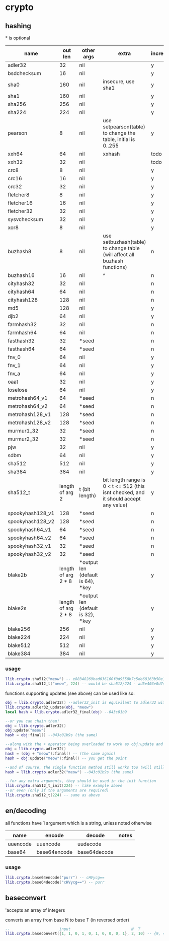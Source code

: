 # crypto

## hashing

\* is optional

|name|out len|other args|extra|incremental|
|--|--|--|--|--|
| adler32 | 32 | nil | | y |
| bsdchecksum | 16 | nil | | y |
| sha0 | 160 | nil | insecure, use sha1| y |
| sha1 | 160 | nil | | y |
| sha256 | 256 | nil | | y |
| sha224 | 224 | nil | | y |
| pearson | 8 | nil | use setpearson(table) to change the table, initial is 0..255| y |
| xxh64 | 64 | nil | xxhash | todo|
| xxh32 | 32 | nil | | todo |
| crc8 | 8 | nil | | y |
| crc16 | 16 | nil | | y |
| crc32 | 32 | nil | | y |
| fletcher8 | 8 | nil | | y |
| fletcher16 | 16 | nil | | y |
| fletcher32 | 32 | nil | | y |
| sysvchecksum | 32 | nil | | y |
| xor8 | 8 | nil | | y |
| buzhash8 | 8 | nil | use setbuzhash(table) to change table (will affect all buzhash functions)| n |
| buzhash16 | 16 | nil | ^ | n |
| cityhash32 | 32 | nil | | n |
| cityhash64 | 64 | nil |  | n |
| cityhash128 | 128 | nil |  | n |
| md5 | 128 | nil | | y |
| djb2 | 64 | nil | | y |
| farmhash32 | 32 | nil | | n |
| farmhash64 | 64 | nil | | n |
| fasthash32 | 32 | *seed | | n |
| fasthash64 | 64 | *seed | | n |
| fnv_0 | 64 | nil | | y |
| fnv_1 | 64 | nil | | y |
| fnv_a | 64 | nil | | y |
| oaat | 32 | nil | | y |
| loselose | 64 | nil | | y |
| metrohash64_v1 | 64 | *seed | | n |
| metrohash64_v2 | 64 | *seed | | n |
| metrohash128_v1 | 128 | *seed | | n |
| metrohash128_v2 | 128 | *seed | | n |
| murmur1_32 | 32 | *seed | | n |
| murmur2_32 | 32 | *seed | | n |
| pjw | 32 | nil | | y |
| sdbm | 64 | nil | | y |
| sha512 | 512 | nil | | y |
| sha384 | 384 | nil | | y |
| sha512_t | length of arg 2 | t (bit length) | bit length range is 0 < t <= 512 (this isnt checked, and it should accept any value) | y |
| spookyhash128_v1 | 128 | *seed | | n |
| spookyhash128_v2 | 128 | *seed | | n |
| spookyhash64_v1 | 64 | *seed | | n |
| spookyhash64_v2 | 64 | *seed | | n |
| spookyhash32_v1 | 32 | *seed | | n |
| spookyhash32_v2 | 32 | *seed | | n |
| blake2b | length of arg 2 * 8 | *output len (default is 64), *key | | y |
| blake2s | length of arg 2 * 8 | *output len (default is 32), *key | | y |
| blake256 | 256 | nil | | y |
| blake224 | 224 | nil | | y |
| blake512 | 512 | nil | | y |
| blake384 | 384 | nil | | y |

### usage

```lua
llib.crypto.sha512("meow") -- e88348269bad036160f0d9558b7c5de68163b50e1a6ce46e85ee64692eba074529a4a2b48db4d5c36496e845001e13e6d07c585eacd564defcbf719ec9033e17 
llib.crypto.sha512_t("meow", 224) -- would be sha512/224 - ad5e403e0d74532187f4e1665c7e705ab5eb3c2fe07ae73a3ff998b2
```

functions supporting updates (see above) can be used like so:

```lua
obj = llib.crypto.adler32() --adler32_init is equivilant to adler32 with no params
llib.crypto.adler32_update(obj, "meow")
local hash = llib.crypto.adler32_final(obj) --043c01b9

--or you can chain them!
obj = llib.crypto.adler32()
obj:update("meow")
hash = obj:final() --043c01b9s (the same)

--along with the + operator being overloaded to work as obj:update and returning a seperate object
obj = llib.crypto.adler32()
hash = (obj + "meow"):final() -- (the same again)
hash = obj:update("meow"):final() -- you get the point

--and of course, the single function method still works too (will still do init-update-final in the backend)
hash = llib.crypto.adler32("meow") --043c01b9s (the same)

--for any extra arguments, they should be used in the init function
llib.crypto.sha512_t_init(224) -- like example above
--or even (only if the arguments are required)
llib.crypto.sha512_t(224) -- same as above
```

## en/decoding

all functions have 1 argument which is a string, unless noted otherwise

|name|encode|decode|notes|
|--|--|--|--|
|uuencode|uuencode|uudecode| |
|base64|base64encode|base64decode| |

### usage

```lua
llib.crypto.base64encode("purr") -- cHVycg==
llib.crypto.base64decode("cHVycg==") -- purr
```

## baseconvert 

'accepts an array of integers

converts an array from base N to base T (in reversed order)

```lua
--                      input                           N  T
llib.crypto.baseconvert({1, 1, 0, 1, 0, 1, 0, 0, 0, 1}, 2, 10) -- {9, 4, 8} (which is 849)
```
